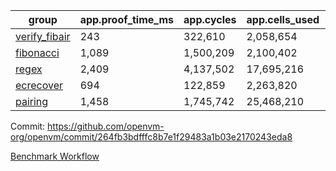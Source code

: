 | group | app.proof_time_ms | app.cycles | app.cells_used | leaf.proof_time_ms | leaf.cycles | leaf.cells_used |
| -- | -- | -- | -- | -- | -- | -- |
| [verify_fibair](https://github.com/openvm-org/openvm/blob/benchmark-results/benchmarks-pr/2174/verify_fibair-264fb3bdfffc8b7e1f29483a1b03e2170243eda8.md) | 243 |  322,610 |  2,058,654 |- | - | - |
| [fibonacci](https://github.com/openvm-org/openvm/blob/benchmark-results/benchmarks-pr/2174/fibonacci-264fb3bdfffc8b7e1f29483a1b03e2170243eda8.md) | 1,089 |  1,500,209 |  2,100,402 |- | - | - |
| [regex](https://github.com/openvm-org/openvm/blob/benchmark-results/benchmarks-pr/2174/regex-264fb3bdfffc8b7e1f29483a1b03e2170243eda8.md) | 2,409 |  4,137,502 |  17,695,216 |- | - | - |
| [ecrecover](https://github.com/openvm-org/openvm/blob/benchmark-results/benchmarks-pr/2174/ecrecover-264fb3bdfffc8b7e1f29483a1b03e2170243eda8.md) | 694 |  122,859 |  2,263,820 |- | - | - |
| [pairing](https://github.com/openvm-org/openvm/blob/benchmark-results/benchmarks-pr/2174/pairing-264fb3bdfffc8b7e1f29483a1b03e2170243eda8.md) | 1,458 |  1,745,742 |  25,468,210 |- | - | - |


Commit: https://github.com/openvm-org/openvm/commit/264fb3bdfffc8b7e1f29483a1b03e2170243eda8

[Benchmark Workflow](https://github.com/openvm-org/openvm/actions/runs/18881586563)
